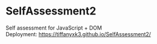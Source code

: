 # SelfAssessment2
Self assessment for JavaScript + DOM<br>
Deployment: https://tiffanyxk3.github.io/SelfAssessment2/
